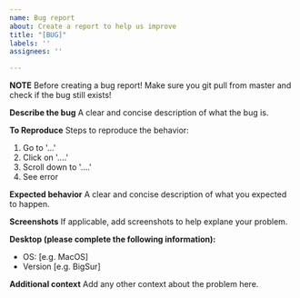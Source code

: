```yaml
---
name: Bug report
about: Create a report to help us improve
title: "[BUG]"
labels: ''
assignees: ''

---
```


**NOTE**
Before creating a bug report! Make sure you git pull from master and check if the bug still exists!

**Describe the bug**
A clear and concise description of what the bug is.

**To Reproduce**
Steps to reproduce the behavior:
1. Go to '...'
2. Click on '....'
3. Scroll down to '....'
4. See error

**Expected behavior**
A clear and concise description of what you expected to happen.

**Screenshots**
If applicable, add screenshots to help explane your problem.

**Desktop (please complete the following information):**
 - OS: [e.g. MacOS]
 - Version [e.g. BigSur]

**Additional context**
Add any other context about the problem here.
